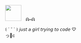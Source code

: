 <img src="https://i.imgur.com/uC02KxH.png" width="auto" height="52">
⠀ᕱ⑅ᕱ  

꒰ ´ ˘ ` ꒱ 𝘫𝘶𝘴𝘵 𝘢 𝘨𝘪𝘳𝘭 𝘵𝘳𝘺𝘪𝘯𝘨 𝘵𝘰 𝘤𝘰𝘥𝘦 ♡  
っ🥛c
